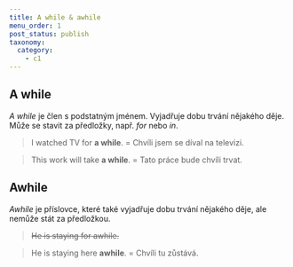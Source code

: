 ```yaml
---
title: A while & awhile
menu_order: 1
post_status: publish
taxonomy:
  category:
    - c1
---
```


## A while

_A while_ je člen s podstatným jménem. Vyjadřuje dobu trvání nějakého děje. Může se stavit za předložky, např. _for_ nebo _in_.

> I watched TV for **a while**. = Chvíli jsem se díval na televizi.

> This work will take **a while**. = Tato práce bude chvíli trvat.

## Awhile

_Awhile_ je příslovce, které také vyjadřuje dobu trvání nějakého děje, ale nemůže stát za předložkou.

> ~~He is staying for awhile.~~

> He is staying here **awhile**. = Chvíli tu zůstává.

